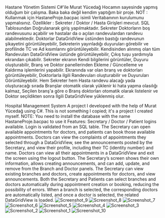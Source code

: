 Hastane Yönetim Sistemi
C#'ile Murat Yücedağ Hocamın sayesinde yapmış olduğum bir çalışma. Baka baka değil kendim yaptığım bir proje.
NOT : Kullanmak için HastaneProje.bacpac isimli Veritabanının kurulumunu yapmalısınız.
Özellikler : 
Sekreter / Doktor / Hasta Girişleri mevcut. 
SQL Tablosundan Doğrulanarak giriş yapılmaktadır.
Sekreter Doktorların boş randevusunu açabilir ve hastalar da o açılan randevulardan randevu alabilmektedir.
Doktorlar DataGridView üstünden bastığı randevunun şikayetini görüntüleyebilir, Sekreterin yayınladığı duyuruları görebilir ve profilinde TC ve Ad kısımlarını görüntüleyebilir.
Kendisinden alınmış olan tüm Randevuları DataGridView üstünde görüntüleyebilir, Çıkış tuşu yardımıyla ekrandan çıkabilir.
Sekreter ekranın Kendi bilgilerini görüntüler, Duyuru oluşturabilir, Branş ve Doktor panellerinden Ekleme / Güncelleme ve Kaldırma işlemlerini yapabilir. Ekranında var olan branş ve doktorları görüntüleyebilir, Doktorlarla ilgili Randevuları oluşturabilir ve Duyuruları Görüntüleyebilir. 
Hem Sekreter hem Hasta randevu alacağı yada oluşturacağı sırada Branşlar otomatik olarak yüklenir ki hata yapma olasılığı kalmaz, Seçilen branş'a göre o Branş doktorları otomatik olarak listelenir ve Doktor seçildikten sonra İlgili DataGridView yüklenmiş olur.


Hospital Management System
A project I developed with the help of Murat Yücedağ using C#. This is not something I copied; it's a project I created myself.
NOTE: You need to install the database with the name HastaneProje.bacpac to use it
Features:
Secretary / Doctor / Patient logins available.
Login is validated from an SQL table.
The Secretary can open available appointments for doctors, and patients can book those available appointments.
Doctors can view the complaints of appointments they selected through a DataGridView, see the announcements posted by the Secretary, and view their profile, including their TC (identity number) and name.
Doctors can view all their appointments in a DataGridView and exit the screen using the logout button.
The Secretary’s screen shows their own information, allows creating announcements, and can add, update, and remove from the Branch and Doctor panels. The Secretary can view existing branches and doctors, create appointments for doctors, and view announcements.
Both the Secretary and Patients can select branches and doctors automatically during appointment creation or booking, reducing the possibility of errors. When a branch is selected, the corresponding doctors are automatically listed, and once a doctor is selected, the related DataGridView is loaded.
![Screenshot_9](https://github.com/user-attachments/assets/d7437685-12ab-4d6c-9662-3a194597d193)
![Screenshot_8](https://github.com/user-attachments/assets/2ebfc13c-9278-43b8-90c9-e77bff5a98be)
![Screenshot_7](https://github.com/user-attachments/assets/38dfa9cb-b07f-4c21-a200-41bee16b136f)
![Screenshot_6](https://github.com/user-attachments/assets/ef9c3eaf-f6d6-4f26-a32c-019c19324cbc)
![Screenshot_5](https://github.com/user-attachments/assets/f273dec7-0393-41cf-a416-63a401b3f276)
![Screenshot_4](https://github.com/user-attachments/assets/869d537b-c0bf-4e65-8181-f85a74cd19cb)
![Screenshot_3](https://github.com/user-attachments/assets/201c3639-f896-4408-8f69-51df848ea8d7)
![Screenshot_2](https://github.com/user-attachments/assets/c501c433-b596-4f91-97d8-cceda6bd76e9)
![Screenshot_1](https://github.com/user-attachments/assets/102c3fb6-a863-4ddf-be49-4409a962547d)
![Screenshot_10](https://github.com/user-attachments/assets/afd09152-0fbb-4cd3-9c3a-a5cf29d8d6dc)
